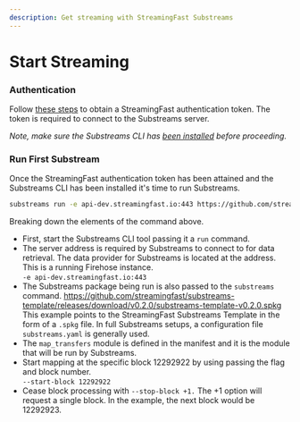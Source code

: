 ```yaml
---
description: Get streaming with StreamingFast Substreams
---
```


# Start Streaming

### Authentication

Follow [these steps](../reference-and-specs/authentication.md) to obtain a StreamingFast authentication token. The token is required to connect to the Substreams server.

_Note, make sure the Substreams CLI has_ [_been installed_](installing-the-cli.md) _before proceeding._

### Run First Substream

Once the StreamingFast authentication token has been attained and the Substreams CLI has been installed it's time to run Substreams.

```bash
substreams run -e api-dev.streamingfast.io:443 https://github.com/streamingfast/substreams-template/releases/download/v0.2.0/substreams-template-v0.2.0.spkg map_transfers --start-block 12292922 --stop-block +1
```

Breaking down the elements of the command above.

* First, start the Substreams CLI tool passing it a `run` command.
* The server address is required by Substreams to connect to for data retrieval. The data provider for Substreams is located at the address. This is a running Firehose instance.\
  `-e api-dev.streamingfast.io:443`
* The Substreams package being run is also passed to the `substreams` command. [https://github.com/streamingfast/substreams-template/releases/download/v0.2.0/substreams-template-v0.2.0.spkg ](https://github.com/streamingfast/substreams-template/releases/download/v0.2.0/substreams-template-v0.2.0.spkg)\
  This example points to the StreamingFast Substreams Template in the form of a `.spkg` file. In full Substreams setups, a configuration file `substreams.yaml` is generally used.
* The `map_transfers` module is defined in the manifest and it is the module that will be run by Substreams.
* Start mapping at the specific block 12292922 by using passing the flag and block number. \
  `--start-block 12292922`
* Cease block processing with `--stop-block +1.` The +1 option will request a single block. In the example, the next block would be 12292923.
